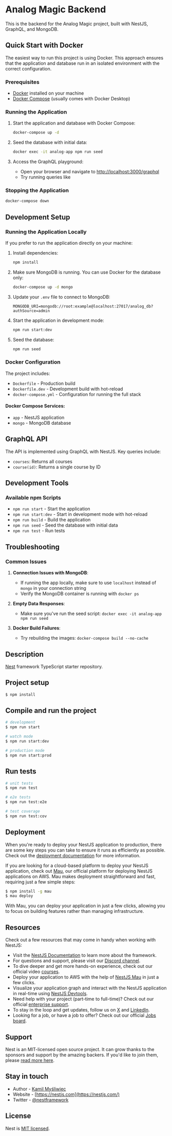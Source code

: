 # Analog Magic Backend

This is the backend for the Analog Magic project, built with NestJS, GraphQL, and MongoDB.

## Quick Start with Docker

The easiest way to run this project is using Docker. This approach ensures that the application and database run in an isolated environment with the correct configuration.

### Prerequisites

- [Docker](https://www.docker.com/products/docker-desktop/) installed on your machine
- [Docker Compose](https://docs.docker.com/compose/install/) (usually comes with Docker Desktop)

### Running the Application

1. Start the application and database with Docker Compose:

   ```bash
   docker-compose up -d
   ```

2. Seed the database with initial data:

   ```bash
   docker exec -it analog-app npm run seed
   ```

3. Access the GraphQL playground:
   - Open your browser and navigate to [http://localhost:3000/graphql](http://localhost:3000/graphql)
   - Try running queries like

### Stopping the Application

```bash
docker-compose down
```

## Development Setup

### Running the Application Locally

If you prefer to run the application directly on your machine:

1. Install dependencies:

   ```bash
   npm install
   ```

2. Make sure MongoDB is running. You can use Docker for the database only:

   ```bash
   docker-compose up -d mongo
   ```

3. Update your `.env` file to connect to MongoDB:

   ```
   MONGODB_URI=mongodb://root:example@localhost:27017/analog_db?authSource=admin
   ```

4. Start the application in development mode:

   ```bash
   npm run start:dev
   ```

5. Seed the database:
   ```bash
   npm run seed
   ```

### Docker Configuration

The project includes:

- `Dockerfile` - Production build
- `Dockerfile.dev` - Development build with hot-reload
- `docker-compose.yml` - Configuration for running the full stack

#### Docker Compose Services:

- `app` - NestJS application
- `mongo` - MongoDB database

## GraphQL API

The API is implemented using GraphQL with NestJS. Key queries include:

- `courses`: Returns all courses
- `course(id)`: Returns a single course by ID

## Development Tools

### Available npm Scripts

- `npm run start` - Start the application
- `npm run start:dev` - Start in development mode with hot-reload
- `npm run build` - Build the application
- `npm run seed` - Seed the database with initial data
- `npm run test` - Run tests

## Troubleshooting

### Common Issues

1. **Connection Issues with MongoDB**:

   - If running the app locally, make sure to use `localhost` instead of `mongo` in your connection string
   - Verify the MongoDB container is running with `docker ps`

2. **Empty Data Responses**:

   - Make sure you've run the seed script: `docker exec -it analog-app npm run seed`

3. **Docker Build Failures**:
   - Try rebuilding the images: `docker-compose build --no-cache`

## Description

[Nest](https://github.com/nestjs/nest) framework TypeScript starter repository.

## Project setup

```bash
$ npm install
```

## Compile and run the project

```bash
# development
$ npm run start

# watch mode
$ npm run start:dev

# production mode
$ npm run start:prod
```

## Run tests

```bash
# unit tests
$ npm run test

# e2e tests
$ npm run test:e2e

# test coverage
$ npm run test:cov
```

## Deployment

When you're ready to deploy your NestJS application to production, there are some key steps you can take to ensure it runs as efficiently as possible. Check out the [deployment documentation](https://docs.nestjs.com/deployment) for more information.

If you are looking for a cloud-based platform to deploy your NestJS application, check out [Mau](https://mau.nestjs.com), our official platform for deploying NestJS applications on AWS. Mau makes deployment straightforward and fast, requiring just a few simple steps:

```bash
$ npm install -g mau
$ mau deploy
```

With Mau, you can deploy your application in just a few clicks, allowing you to focus on building features rather than managing infrastructure.

## Resources

Check out a few resources that may come in handy when working with NestJS:

- Visit the [NestJS Documentation](https://docs.nestjs.com) to learn more about the framework.
- For questions and support, please visit our [Discord channel](https://discord.gg/G7Qnnhy).
- To dive deeper and get more hands-on experience, check out our official video [courses](https://courses.nestjs.com/).
- Deploy your application to AWS with the help of [NestJS Mau](https://mau.nestjs.com) in just a few clicks.
- Visualize your application graph and interact with the NestJS application in real-time using [NestJS Devtools](https://devtools.nestjs.com).
- Need help with your project (part-time to full-time)? Check out our official [enterprise support](https://enterprise.nestjs.com).
- To stay in the loop and get updates, follow us on [X](https://x.com/nestframework) and [LinkedIn](https://linkedin.com/company/nestjs).
- Looking for a job, or have a job to offer? Check out our official [Jobs board](https://jobs.nestjs.com).

## Support

Nest is an MIT-licensed open source project. It can grow thanks to the sponsors and support by the amazing backers. If you'd like to join them, please [read more here](https://docs.nestjs.com/support).

## Stay in touch

- Author - [Kamil Myśliwiec](https://twitter.com/kammysliwiec)
- Website - [https://nestjs.com](https://nestjs.com/)
- Twitter - [@nestframework](https://twitter.com/nestframework)

## License

Nest is [MIT licensed](https://github.com/nestjs/nest/blob/master/LICENSE).
